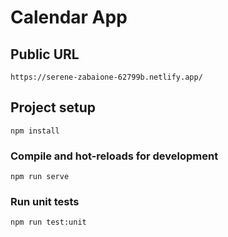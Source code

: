 # Calendar App

## Public URL
```
https://serene-zabaione-62799b.netlify.app/
```

## Project setup
```
npm install
```

### Compile and hot-reloads for development
```
npm run serve
```

### Run unit tests
```
npm run test:unit
```